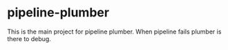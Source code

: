# pipeline-plumber

This is the main project for pipeline plumber. When pipeline fails plumber is there to debug.
